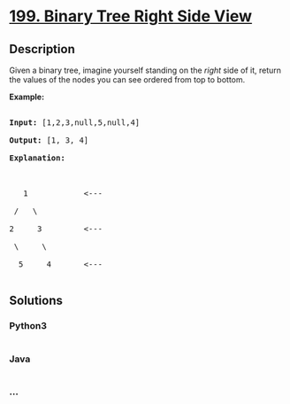 # [199. Binary Tree Right Side View](https://leetcode.com/problems/binary-tree-right-side-view)

## Description
<p>Given a binary tree, imagine yourself standing on the <em>right</em> side of it, return the values of the nodes you can see ordered from top to bottom.</p>



<p><strong>Example:</strong></p>



<pre>

<strong>Input:</strong>&nbsp;[1,2,3,null,5,null,4]

<strong>Output:</strong>&nbsp;[1, 3, 4]

<strong>Explanation:

</strong>

   1            &lt;---

 /   \

2     3         &lt;---

 \     \

  5     4       &lt;---

</pre>


## Solutions


<!-- tabs:start -->

### **Python3**

```python

```

### **Java**

```java

```

### **...**
```

```

<!-- tabs:end -->